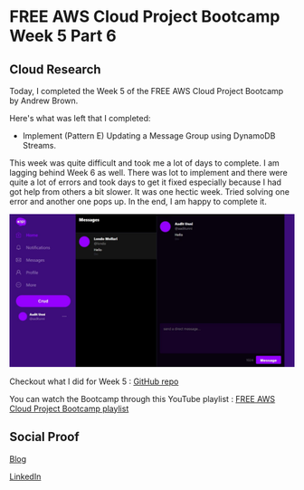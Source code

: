 # FREE AWS Cloud Project Bootcamp Week 5 Part 6

## Cloud Research

Today, I completed the Week 5 of the FREE AWS Cloud Project Bootcamp by Andrew Brown.

Here's what was left that I completed:
- Implement (Pattern E) Updating a Message Group using DynamoDB Streams. 

This week was quite difficult and took me a lot of days to complete. I am lagging behind Week 6 as well. There was lot to implement and there were quite a lot of errors and took days to get it fixed especially because I had got help from others a bit slower. It was one hectic week. Tried solving one error and another one pops up. In the end, I am happy to complete it.

![Screenshot](https://github.com/aaditunni/100DaysOfCloud/blob/main/Journey/090/day90.JPG)

Checkout what I did for Week 5 : [GitHub repo](https://github.com/aaditunni/aws-bootcamp-cruddur-2023/blob/main/journal//week5.md)

You can watch the Bootcamp through this YouTube playlist : [FREE AWS Cloud Project Bootcamp playlist](https://youtube.com/playlist?list=PLBfufR7vyJJ7k25byhRXJldB5AiwgNnWv)


## Social Proof

[Blog](https://dev.to/aaditunni/free-aws-cloud-project-bootcamp-week-5-part-6-1bj8)

[LinkedIn](https://www.linkedin.com/posts/aaditunni_100daysofcloud-aws-cloud-activity-7047669012998029313-Nw8t?utm_source=share&utm_medium=member_desktop)
